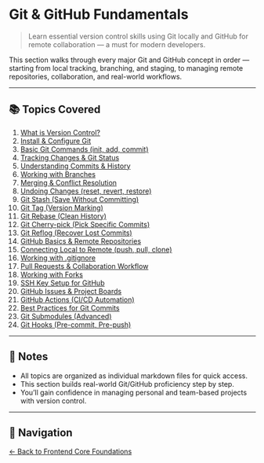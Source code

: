 # Git & GitHub Fundamentals

> Learn essential version control skills using Git locally and GitHub for remote collaboration — a must for modern developers.

This section walks through every major Git and GitHub concept in order — starting from local tracking, branching, and staging, to managing remote repositories, collaboration, and real-world workflows.

---

## 📚 Topics Covered

1. [What is Version Control?](01-what-is-version-control.md)  
2. [Install & Configure Git](02-install-configure-git.md)  
3. [Basic Git Commands (init, add, commit)](03-basic-commands.md)  
4. [Tracking Changes & Git Status](04-git-status-diff-log.md)  
5. [Understanding Commits & History](05-commits-history.md)  
6. [Working with Branches](06-branches.md)  
7. [Merging & Conflict Resolution](07-merging-conflicts.md)  
8. [Undoing Changes (reset, revert, restore)](08-undoing-changes.md)  
9. [Git Stash (Save Without Committing)](09-git-stash.md)  
10. [Git Tag (Version Marking)](10-git-tag.md)  
11. [Git Rebase (Clean History)](11-git-rebase.md)  
12. [Git Cherry-pick (Pick Specific Commits)](12-git-cherry-pick.md)  
13. [Git Reflog (Recover Lost Commits)](13-git-reflog.md)  
14. [GitHub Basics & Remote Repositories](14-github-basics.md)  
15. [Connecting Local to Remote (push, pull, clone)](15-local-to-remote.md)  
16. [Working with .gitignore](16-gitignore.md)  
17. [Pull Requests & Collaboration Workflow](17-pull-requests.md)  
18. [Working with Forks](18-forks.md)  
19. [SSH Key Setup for GitHub](19-ssh-key-setup.md)  
20. [GitHub Issues & Project Boards](20-github-issues-projects.md)  
21. [GitHub Actions (CI/CD Automation)](21-github-actions.md)  
22. [Best Practices for Git Commits](22-commit-best-practices.md)  
23. [Git Submodules (Advanced)](23-git-submodules.md)  
24. [Git Hooks (Pre-commit, Pre-push)](24-git-hooks.md)

---

## 📌 Notes

- All topics are organized as individual markdown files for quick access.
- This section builds real-world Git/GitHub proficiency step by step.
- You’ll gain confidence in managing personal and team-based projects with version control.

---

## 🔁 Navigation

[← Back to Frontend Core Foundations](../README.md)
